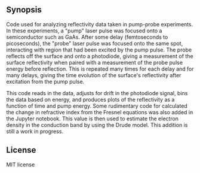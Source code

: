 ## Synopsis
<p>
Code used for analyzing reflectivity data taken in pump-probe experiments. In these experiments, a "pump" laser pulse was focused 
onto a semiconductor such as GaAs. After some delay (femtoseconds to picoseconds), the "probe" laser pulse was focused onto the
same spot, interacting with region that had been excited by the pump pulse. The probe reflects off the surface and onto a
photodiode, giving a measurement of the surface reflectivity when paired with a measurement of the probe pulse energy before
reflection. This is repeated many times for each delay and for many delays, giving the time evolution of the surface's reflectivity
after excitation from the pump pulse.
</p>

<p> This code reads in the data, adjusts for drift in the photodiode signal, bins the data based on energy, and produces plots of
the reflectivity as a function of time and pump energy. Some rudimentary code for calculated the change in refractive index from
the Fresnel equations was also added in the Jupyter notebook. This value is then used to estimate the electron density in the
conduction band by using the Drude model. This addition is still a work in progress.</p>

## License
MIT license
